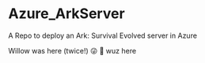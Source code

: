 # Azure_ArkServer
A Repo to deploy an Ark: Survival Evolved server in Azure





























































































































































































Willow was here (twice!) 😜
🍑 wuz here
